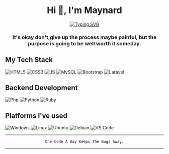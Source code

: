<h1 align="center">Hi 👋, I'm Maynard</h1>
<p align="center">
  <a href="https://git.io/typing-svg"><img src="https://readme-typing-svg.demolab.com?font=Fira+Code&pause=1000&center=true&random=false&width=435&lines=Hello+Welcome;I'm+Filipino+Junior+Web+Developer;I+love+to+create+something+new;And+I+like+you+too!" alt="Typing SVG" /></a>
</p>
<h3 align="center">It's okay don't,give up the process maybe painful, but the purpose is going to be well worth it someday.
</h3>

## My Tech Stack
![HTML5](https://img.shields.io/badge/-HTML5-%232c3e50?style=for-the-badge&logo=HTML5&logoColor=white)
![CSS3](https://img.shields.io/badge/-CSS3-%232c3e50?style=for-the-badge&logo=CSS3&logoColor=white)
![JS](https://img.shields.io/badge/-Javascript-%232c3e50?style=for-the-badge&logo=javascript&logoColor=white)
![MySQL](https://img.shields.io/badge/-mySQL-%232c3e50?style=for-the-badge&logo=mysql&logoColor=white)
![Bootstrap](https://img.shields.io/badge/-Bootstrap-%232c3e50?style=for-the-badge&logo=bootstrap&logoColor=white)
![Laravel](https://img.shields.io/badge/laravel-%232c3e50.svg?style=for-the-badge&logo=laravel&logoColor=white)

## Backend Development 
![Php](https://img.shields.io/badge/php-%232c3e50.svg?style=for-the-badge&logo=php&logoColor=white)
![Python](https://img.shields.io/badge/python-%232c3e50.svg?style=for-the-badge&logo=python&logoColor=white)
![Ruby](https://img.shields.io/badge/ruby-%232c3e50.svg?style=for-the-badge&logo=ruby&logoColor=white)

## Platforms I've used
![Windows](https://img.shields.io/badge/windows-%232c3e50.svg?style=for-the-badge&logo=windows&logoColor=white)
![Linux](https://img.shields.io/badge/linux-%232c3e50.svg?style=for-the-badge&logo=linux&logoColor=white)
![Ubuntu](https://img.shields.io/badge/ubuntu-%232c3e50.svg?style=for-the-badge&logo=ubuntu&logoColor=white)
![Debian](https://img.shields.io/badge/debian-%232c3e50.svg?style=for-the-badge&logo=debian&logoColor=white)
![VS Code](https://img.shields.io/badge/VS%20Code-%232c3e50.svg?style=for-the-badge&logo=visual-studio-code&logoColor=white)


</div>

---

<div align="center">
  
``` One Code A Day Keeps The Bugs Away. ```
  
</div>

---

<div align="center">
  
</div>
